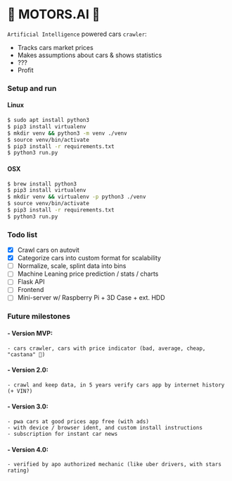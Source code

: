 # 🚙 MOTORS.AI 🧠

`Artificial Intelligence` powered cars `crawler`:

-   Tracks cars market prices
-   Makes assumptions about cars & shows statistics
-   ???
-   Profit

### Setup and run

#### Linux

```zsh
$ sudo apt install python3
$ pip3 install virtualenv
$ mkdir venv && python3 -m venv ./venv
$ source venv/bin/activate
$ pip3 install -r requirements.txt
$ python3 run.py
```

#### OSX

```zsh
$ brew install python3
$ pip3 install virtualenv
$ mkdir venv && virtualenv -p python3 ./venv
$ source venv/bin/activate
$ pip3 install -r requirements.txt
$ python3 run.py
```

### Todo list

-   [x] Crawl cars on autovit
-   [x] Categorize cars into custom format for scalability
-   [ ] Normalize, scale, splint data into bins
-   [ ] Machine Leaning price prediction / stats / charts
-   [ ] Flask API
-   [ ] Frontend
-   [ ] Mini-server w/ Raspberry Pi + 3D Case + ext. HDD

### Future milestones

#### - Version MVP:

    - cars crawler, cars with price indicator (bad, average, cheap, "castana" 🌰)

#### - Version 2.0:

    - crawl and keep data, in 5 years verify cars app by internet history (+ VIN?)

#### - Version 3.0:

    - pwa cars at good prices app free (with ads)
    - with device / browser ident, and custom install instructions
    - subscription for instant car news

#### - Version 4.0:

    - verified by apo authorized mechanic (like uber drivers, with stars rating)
